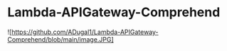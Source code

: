 # Lambda-APIGateway-Comprehend

![https://github.com/ADugal1/Lambda-APIGateway-Comprehend/blob/main/image.JPG]
